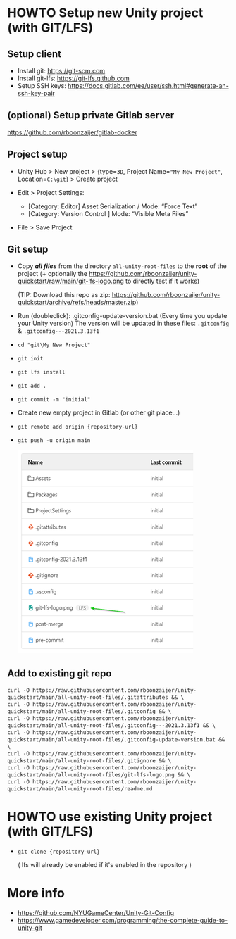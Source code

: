 # HOWTO Setup new Unity project (with GIT/LFS)

## Setup client
- Install git: https://git-scm.com
- Install git-lfs: https://git-lfs.github.com
- Setup SSH keys: https://docs.gitlab.com/ee/user/ssh.html#generate-an-ssh-key-pair

## (optional) Setup private Gitlab server
https://github.com/rboonzaijer/gitlab-docker


## Project setup

- Unity Hub > New project > {type=`3D`, Project Name=`"My New Project"`, Location=`C:\git`} > Create project

- Edit > Project Settings:
    - [Category: Editor] Asset Serialization / Mode: “Force Text”
    - [Category: Version Control ] Mode: “Visible Meta Files”

- File > Save Project

## Git setup
- Copy ***all files*** from the directory `all-unity-root-files` to the **root** of the project (+ optionally the https://github.com/rboonzaijer/unity-quickstart/raw/main/git-lfs-logo.png to directly test if it works)

  (TIP: Download this repo as zip: https://github.com/rboonzaijer/unity-quickstart/archive/refs/heads/master.zip)

- Run (doubleclick): .gitconfig-update-version.bat (Every time you update your Unity version)
  The version will be updated in these files: `.gitconfig` &  `.gitconfig---2021.3.13f1`


- `cd "git\My New Project"`
- `git init`
- `git lfs install`
- `git add .`
- `git commit -m "initial"`
- Create new empty project in Gitlab (or other git place...)
- `git remote add origin {repository-url}`
- `git push -u origin main`

  ![Example](screenshot.png)


## Add to existing git repo

```
curl -O https://raw.githubusercontent.com/rboonzaijer/unity-quickstart/main/all-unity-root-files/.gitattributes && \
curl -O https://raw.githubusercontent.com/rboonzaijer/unity-quickstart/main/all-unity-root-files/.gitconfig && \
curl -O https://raw.githubusercontent.com/rboonzaijer/unity-quickstart/main/all-unity-root-files/.gitconfig---2021.3.13f1 && \
curl -O https://raw.githubusercontent.com/rboonzaijer/unity-quickstart/main/all-unity-root-files/.gitconfig-update-version.bat && \
curl -O https://raw.githubusercontent.com/rboonzaijer/unity-quickstart/main/all-unity-root-files/.gitignore && \
curl -O https://raw.githubusercontent.com/rboonzaijer/unity-quickstart/main/all-unity-root-files/git-lfs-logo.png && \
curl -O https://raw.githubusercontent.com/rboonzaijer/unity-quickstart/main/all-unity-root-files/readme.md
```

# HOWTO use existing Unity project (with GIT/LFS)

- `git clone {repository-url}`

  ( lfs will already be enabled if it's enabled in the repository )

# More info

- https://github.com/NYUGameCenter/Unity-Git-Config
- https://www.gamedeveloper.com/programming/the-complete-guide-to-unity-git
